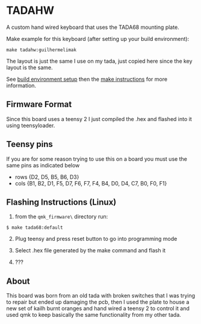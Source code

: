 TADAHW
======

A custom hand wired keyboard that uses the TADA68 mounting plate.

Make example for this keyboard (after setting up your build environment):

    make tadahw:guilhermelimak

The layout is just the same I use on my tada, just copied here since the key layout is the same.

See [build environment setup](https://docs.qmk.fm/#/getting_started_build_tools) then the [make instructions](https://docs.qmk.fm/#/getting_started_make_guide) for more information.

## Firmware Format

Since this board uses a teensy 2 I just compiled the .hex and flashed into it using teensyloader.

## Teensy pins

If you are for some reason trying to use this on a board you must use the same pins as indicated below

- rows {D2, D5, B5, B6, D3}
- cols {B1, B2, D1, F5, D7, F6, F7, F4, B4, D0, D4, C7, B0, F0, F1}

## Flashing Instructions (Linux)

1) from the `qmk_firmware\` directory run:
```
$ make tada68:default
```

2) Plug teensy and press reset button to go into programming mode

3) Select .hex file generated by the make command and flash it

4) ???


## About

This board was born from an old tada with broken switches that I was trying to repair but ended up damaging the pcb, then I used the plate to house a new set of kailh burnt oranges and hand wired a teensy 2 to control it and used qmk to keep basically the same functionality from my other tada.
